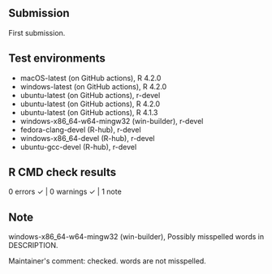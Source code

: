 ## Submission 

First submission.

## Test environments

* macOS-latest (on GitHub actions), R 4.2.0
* windows-latest (on GitHub actions), R 4.2.0
* ubuntu-latest (on GitHub actions), r-devel
* ubuntu-latest (on GitHub actions), R 4.2.0
* ubuntu-latest (on GitHub actions), R 4.1.3
* windows-x86_64-w64-mingw32 (win-builder), r-devel
* fedora-clang-devel (R-hub), r-devel
* windows-x86_64-devel (R-hub), r-devel
* ubuntu-gcc-devel (R-hub), r-devel

## R CMD check results

0 errors ✓ | 0 warnings ✓ | 1 note

## Note
windows-x86_64-w64-mingw32 (win-builder), Possibly misspelled words in DESCRIPTION.

Maintainer's comment: checked. words are not misspelled.

